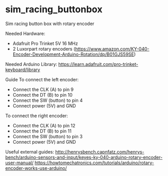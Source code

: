 # sim_racing_buttonbox
Sim racing button box with rotary encoder

Needed Hardware:
- Adafruit Pro Trinket 5V 16 MHz
- 2 Luxorpart rotary encoders (https://www.amazon.com/KY-040-Encoder-Development-Arduino-Rotation/dp/B01GJS59SE)

Needed Arduino Library:
https://learn.adafruit.com/pro-trinket-keyboard/library

Guide
To connect the left encoder:
- Connect the CLK (A) to pin 9
- Connect the DT (B) to pin 10
- Connect the SW (button) to pin 4
- Connect power (5V) and GND

To connect the right encoder:
- Connect the CLK (A) to pin 12
- Connect the DT (B) to pin 11
- Connect the SW (button) to pin 3
- Connect power (5V) and GND

Useful external guides:
http://henrysbench.capnfatz.com/henrys-bench/arduino-sensors-and-input/keyes-ky-040-arduino-rotary-encoder-user-manual/
https://howtomechatronics.com/tutorials/arduino/rotary-encoder-works-use-arduino/
